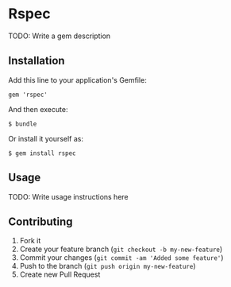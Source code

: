 # Rspec

TODO: Write a gem description

## Installation

Add this line to your application's Gemfile:

    gem 'rspec'

And then execute:

    $ bundle

Or install it yourself as:

    $ gem install rspec

## Usage

TODO: Write usage instructions here

## Contributing

1. Fork it
2. Create your feature branch (`git checkout -b my-new-feature`)
3. Commit your changes (`git commit -am 'Added some feature'`)
4. Push to the branch (`git push origin my-new-feature`)
5. Create new Pull Request
